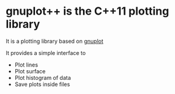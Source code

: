 # gnuplot++ is the C++11 plotting library #
It is a plotting library based on [gnuplot](http://gnuplot.info)

It provides a simple interface to
  * Plot lines
  * Plot surface
  * Plot histogram of data
  * Save plots inside files




